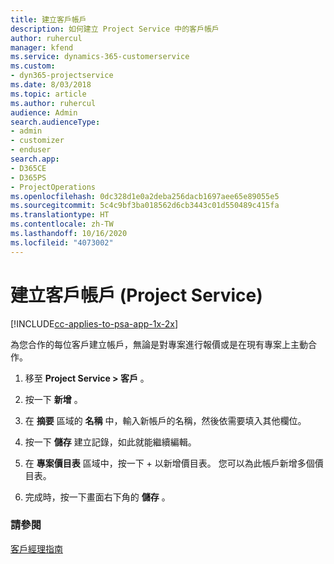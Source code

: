 ```yaml
---
title: 建立客戶帳戶
description: 如何建立 Project Service 中的客戶帳戶
author: ruhercul
manager: kfend
ms.service: dynamics-365-customerservice
ms.custom:
- dyn365-projectservice
ms.date: 8/03/2018
ms.topic: article
ms.author: ruhercul
audience: Admin
search.audienceType:
- admin
- customizer
- enduser
search.app:
- D365CE
- D365PS
- ProjectOperations
ms.openlocfilehash: 0dc328d1e0a2deba256dacb1697aee65e89055e5
ms.sourcegitcommit: 5c4c9bf3ba018562d6cb3443c01d550489c415fa
ms.translationtype: HT
ms.contentlocale: zh-TW
ms.lasthandoff: 10/16/2020
ms.locfileid: "4073002"
---
```

# <a name="create-a-customer-account-project-service"></a>建立客戶帳戶 (Project Service)

[!INCLUDE[cc-applies-to-psa-app-1x-2x](../includes/cc-applies-to-psa-app-1x-2x.md)]

為您合作的每位客戶建立帳戶，無論是對專案進行報價或是在現有專案上主動合作。  
  
1.  移至 **Project Service > 客戶** 。  
  
2.  按一下 **新增** 。  
  
3.  在 **摘要** 區域的 **名稱** 中，輸入新帳戶的名稱，然後依需要填入其他欄位。  
  
4.  按一下 **儲存** 建立記錄，如此就能繼續編輯。  
  
5.  在 **專案價目表** 區域中，按一下 + 以新增價目表。 您可以為此帳戶新增多個價目表。  
  
6.  完成時，按一下畫面右下角的 **儲存** 。  
  
### <a name="see-also"></a>請參閱  
 [客戶經理指南](../psa/account-manager-guide.md)

